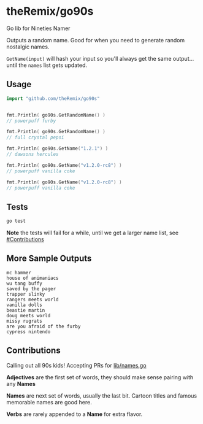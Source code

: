 # theRemix/go90s

Go lib for Nineties Namer

Outputs a random name. Good for when you need to generate random nostalgic names.

`GetName(input)` will hash your input so you'll always get the same output... until the `names` list gets updated.

## Usage

```go
import "github.com/theRemix/go90s"


fmt.Println( go90s.GetRandomName() )
// powerpuff furby

fmt.Println( go90s.GetRandomName() )
// full crystal pepsi

fmt.Println( go90s.GetName("1.2.1") )
// dawsons hercules

fmt.Println( go90s.GetName("v1.2.0-rc8") )
// powerpuff vanilla coke

fmt.Println( go90s.GetName("v1.2.0-rc8") )
// powerpuff vanilla coke

```
## Tests

```sh
go test
```

**Note** the tests will fail for a while, until we get a larger name list, see [#Contributions](#Contributions)

## More Sample Outputs

```
mc hammer
house of animaniacs
wu tang buffy
saved by the pager
trapper slinky
rangers meets world
vanilla dolls
beastie martin
doug meets world
missy rugrats
are you afraid of the furby
cypress nintendo
```

## Contributions

Calling out all 90s kids! Accepting PRs for [lib/names.go](./lib/names.go)

**Adjectives** are the first set of words, they should make sense pairing with any **Names**

**Names** are next set of words, usually the last bit. Cartoon titles and famous memorable names are good here.

**Verbs** are rarely appended to a **Name** for extra flavor.



